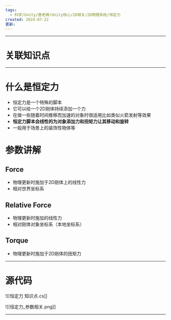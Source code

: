 ```yaml
---
tags:
  - 科学/Unity/唐老狮/Unity核心/2D相关/2D物理系统/恒定力
created: 2024-07-22
更新:
---
```


---
# 关联知识点



---
# 什么是恒定力

- 恒定力是一个特殊的脚本
- 它可以给一个2D刚体持续添加一个力
- 在做一些随着时间推移而加速的对象时很适用比如类似火箭发射等效果
- **恒定力脚本会线性的为对象添加力和扭矩力让其移动和旋转**
- 一般用于场景上的装饰性物体等
# 参数讲解
## Force

- 物理更新时施加于2D刚体上的线性力
- 相对世界坐标系
## Relative Force

- 物理更新时施加的线性力
- 相对刚体对象坐标系（本地坐标系）
## Torque

- 物理更新时施加于2D刚体的扭矩力


---
# 源代码

![[恒定力 知识点.cs]]

![[恒定力_参数相关.png]]

---